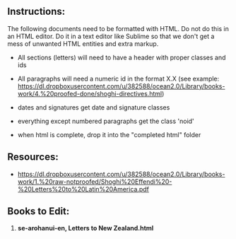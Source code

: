 ## Instructions:

The following documents need to be formatted with HTML. Do not do this in an HTML editor. Do it in a text editor like Sublime so that we don't get a mess of unwanted HTML entities and extra markup.
 
* All sections (letters) will need to have a header with proper classes and ids

* All paragraphs will need a numeric id in the format X.X (see example: https://dl.dropboxusercontent.com/u/382588/ocean2.0/Library/books-work/4.%20proofed-done/shoghi-directives.html) 

* dates and signatures get date and signature classes

* everything except numbered paragraphs get the class 'noid'

* when html is complete, drop it into the "completed html" folder

## Resources:

* https://dl.dropboxusercontent.com/u/382588/ocean2.0/Library/books-work/1.%20raw-notproofed/Shoghi%20Effendi%20-%20Letters%20to%20Latin%20America.pdf


## Books to Edit:

1. <b>se-arohanui-en, Letters to New Zealand.html</b> 
